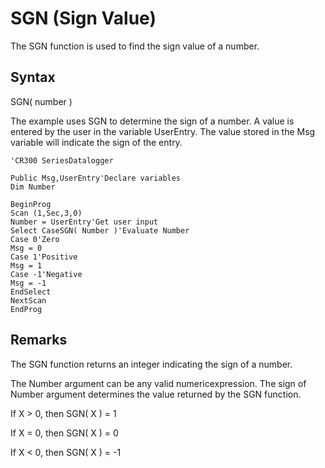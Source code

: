 # SGN (Sign Value)

The SGN function is used to find the sign value of a number.

## Syntax

SGN( number )

The example uses SGN to determine the sign of a number. A value is entered by the user in the variable UserEntry. The value stored in the Msg variable will indicate the sign of the entry.

```
'CR300 SeriesDatalogger

Public Msg,UserEntry'Declare variables
Dim Number

BeginProg
Scan (1,Sec,3,0)
Number = UserEntry'Get user input
Select CaseSGN( Number )'Evaluate Number
Case 0'Zero
Msg = 0
Case 1'Positive
Msg = 1
Case -1'Negative
Msg = -1
EndSelect
NextScan
EndProg
```

## Remarks

The SGN function returns an integer indicating the sign of a number.

The Number argument can be any valid numericexpression. The sign of Number argument determines the value returned by the SGN function.

If X > 0, then SGN( X ) = 1

If X = 0, then SGN( X ) = 0

If X < 0, then SGN( X ) = -1
